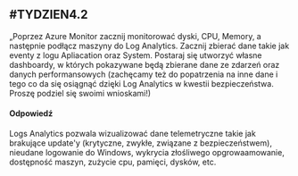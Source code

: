 ## #TYDZIEN4.2
„Poprzez Azure Monitor zacznij monitorować dyski, CPU, Memory, a następnie podłącz maszyny do Log Analytics. Zacznij zbierać dane takie jak eventy z logu Apliacation oraz System. Postaraj się utworzyć własne dashboardy, w których pokazywane będą zbierane dane ze zdarzeń oraz danych performansowych (zachęcamy też do popatrzenia na inne dane i tego co da się osiągnąć dzięki Log Analytics w kwestii bezpieczeństwa. Proszę podziel się swoimi wnioskami!)

#### Odpowiedź
Logs Analytics pozwala wizualizować dane telemetryczne takie jak brakujące update'y (krytyczne, zwykłe, związane z bezpieczeństwem), nieudane logowanie do Windows,  wykrycia złośliwego opgrowaamowanie, dostępność maszyn, zużycie cpu, pamięci, dysków,  etc. 
